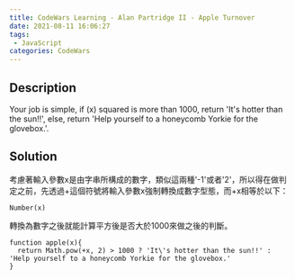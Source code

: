 ```yaml
---
title: CodeWars Learning - Alan Partridge II - Apple Turnover
date: 2021-08-11 16:06:27
tags:
 - JavaScript
categories: CodeWars
---
```

## Description
Your job is simple, if (x) squared is more than 1000, return 'It's hotter than the sun!!', else, return 'Help yourself to a honeycomb Yorkie for the glovebox.'.

## Solution

考慮著輸入參數x是由字串所構成的數字，類似這兩種'-1'或者'2'，所以得在做判定之前，先透過+這個符號將輸入參數x強制轉換成數字型態，而+x相等於以下：
```
Number(x)
```
轉換為數字之後就能計算平方後是否大於1000來做之後的判斷。

```
function apple(x){
  return Math.pow(+x, 2) > 1000 ? 'It\'s hotter than the sun!!' : 'Help yourself to a honeycomb Yorkie for the glovebox.'
}

```
